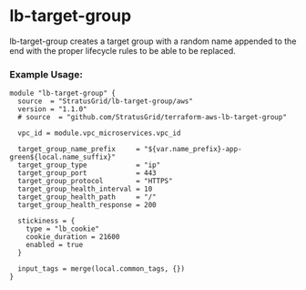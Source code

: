 # lb-target-group
lb-target-group creates a target group with a random name appended to the end with the proper lifecycle rules to be able to be replaced.

### Example Usage:
```
module "lb-target-group" {
  source  = "StratusGrid/lb-target-group/aws"
  version = "1.1.0"
  # source  = "github.com/StratusGrid/terraform-aws-lb-target-group"

  vpc_id = module.vpc_microservices.vpc_id

  target_group_name_prefix     = "${var.name_prefix}-app-green${local.name_suffix}"
  target_group_type            = "ip"
  target_group_port            = 443
  target_group_protocol        = "HTTPS"
  target_group_health_interval = 10
  target_group_health_path     = "/"
  target_group_health_response = 200

  stickiness = {
    type = "lb_cookie"
    cookie_duration = 21600
    enabled = true
  }

  input_tags = merge(local.common_tags, {})
}
```
